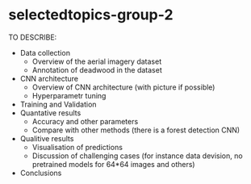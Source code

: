 # selectedtopics-group-2

TO DESCRIBE:
  - Data collection
    - Overview of the aerial imagery dataset
    - Annotation of deadwood in the dataset
  - CNN architecture 
    - Overview of CNN architecture (with picture if possible)
    - Hyperparametr tuning
  - Training and Validation
  - Quantative results
    - Accuracy and other parameters
    - Compare with other methods (there is a forest detection CNN)
  - Qualitive results
    - Visualisation of predictions 
    - Discussion of challenging cases (for instance data devision, no pretrained models for 64*64 images and others)
  - Conclusions
